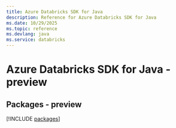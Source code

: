```yaml
---
title: Azure Databricks SDK for Java
description: Reference for Azure Databricks SDK for Java
ms.date: 10/29/2025
ms.topic: reference
ms.devlang: java
ms.service: databricks
---
```

# Azure Databricks SDK for Java - preview
## Packages - preview
[!INCLUDE [packages](databricks-index.md)]